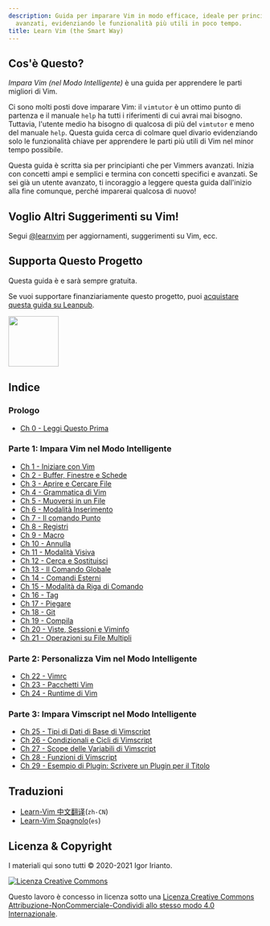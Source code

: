 ```yaml
---
description: Guida per imparare Vim in modo efficace, ideale per principianti e utenti
  avanzati, evidenziando le funzionalità più utili in poco tempo.
title: Learn Vim (the Smart Way)
---
```


## Cos'è Questo?

_Impara Vim (nel Modo Intelligente)_ è una guida per apprendere le parti migliori di Vim.

Ci sono molti posti dove imparare Vim: il `vimtutor` è un ottimo punto di partenza e il manuale `help` ha tutti i riferimenti di cui avrai mai bisogno. Tuttavia, l'utente medio ha bisogno di qualcosa di più del `vimtutor` e meno del manuale `help`. Questa guida cerca di colmare quel divario evidenziando solo le funzionalità chiave per apprendere le parti più utili di Vim nel minor tempo possibile.

Questa guida è scritta sia per principianti che per Vimmers avanzati. Inizia con concetti ampi e semplici e termina con concetti specifici e avanzati. Se sei già un utente avanzato, ti incoraggio a leggere questa guida dall'inizio alla fine comunque, perché imparerai qualcosa di nuovo!

## Voglio Altri Suggerimenti su Vim!

Segui [@learnvim](https://twitter.com/learnvim) per aggiornamenti, suggerimenti su Vim, ecc.

## Supporta Questo Progetto

Questa guida è e sarà sempre gratuita.

Se vuoi supportare finanziariamente questo progetto, puoi [acquistare questa guida su Leanpub](https://leanpub.com/learnvim).

<a href="https://leanpub.com/learnvim"><img src="/images/learn-vim-cover.png" width="100"></a>

## Indice

### Prologo

- [Ch 0 - Leggi Questo Prima](ch00_read_this_first)

### Parte 1: Impara Vim nel Modo Intelligente

- [Ch 1 - Iniziare con Vim](ch01_starting_vim)
- [Ch 2 - Buffer, Finestre e Schede](ch02_buffers_windows_tabs)
- [Ch 3 - Aprire e Cercare File](ch03_searching_files)
- [Ch 4 - Grammatica di Vim](ch04_vim_grammar)
- [Ch 5 - Muoversi in un File](ch05_moving_in_file)
- [Ch 6 - Modalità Inserimento](ch06_insert_mode)
- [Ch 7 - Il comando Punto](ch07_the_dot_command)
- [Ch 8 - Registri](ch08_registers)
- [Ch 9 - Macro](ch09_macros)
- [Ch 10 - Annulla](ch10_undo)
- [Ch 11 - Modalità Visiva](ch11_visual_mode)
- [Ch 12 - Cerca e Sostituisci](ch12_search_and_substitute)
- [Ch 13 - Il Comando Globale](ch13_the_global_command)
- [Ch 14 - Comandi Esterni](ch14_external_commands)
- [Ch 15 - Modalità da Riga di Comando](ch15_command-line_mode)
- [Ch 16 - Tag](ch16_tags)
- [Ch 17 - Piegare](ch17_fold)
- [Ch 18 - Git](ch18_git)
- [Ch 19 - Compila](ch19_compile)
- [Ch 20 - Viste, Sessioni e Viminfo](ch20_views_sessions_viminfo)
- [Ch 21 - Operazioni su File Multipli](ch21_multiple_file_operations)

### Parte 2: Personalizza Vim nel Modo Intelligente

- [Ch 22 - Vimrc](ch22_vimrc)
- [Ch 23 - Pacchetti Vim](ch23_vim_packages)
- [Ch 24 - Runtime di Vim](ch24_vim_runtime)

### Parte 3: Impara Vimscript nel Modo Intelligente

- [Ch 25 - Tipi di Dati di Base di Vimscript](ch25_vimscript_basic_data_types)
- [Ch 26 - Condizionali e Cicli di Vimscript](ch26_vimscript_conditionals_and_loops)
- [Ch 27 - Scope delle Variabili di Vimscript](ch27_vimscript_variable_scopes)
- [Ch 28 - Funzioni di Vimscript](ch28_vimscript_functions)
- [Ch 29 - Esempio di Plugin: Scrivere un Plugin per il Titolo](ch29_plugin_example_writing-a-titlecase-plugin)

## Traduzioni

- [Learn-Vim 中文翻译](https://github.com/wsdjeg/Learn-Vim_zh_cn)(`zh-CN`)
- [Learn-Vim Spagnolo](https://github.com/victorhck/learn-Vim-es)(`es`)

## Licenza & Copyright

I materiali qui sono tutti © 2020-2021 Igor Irianto.

<a rel="license" href="http://creativecommons.org/licenses/by-nc-sa/4.0/"><img alt="Licenza Creative Commons" style="border-width:0" src="https://licensebuttons.net/l/by-nc-sa/4.0/88x31.png" /></a><br />

Questo lavoro è concesso in licenza sotto una <a rel="license" href="http://creativecommons.org/licenses/by-nc-sa/4.0/">Licenza Creative Commons Attribuzione-NonCommerciale-Condividi allo stesso modo 4.0 Internazionale</a>.
